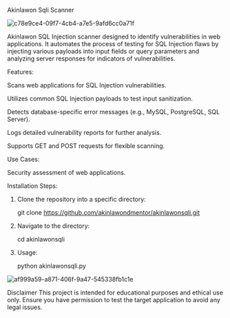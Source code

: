 Akinlawon Sqli Scanner

![c78e9ce4-09f7-4cb4-a7e5-9afd6cc0a71f](https://github.com/user-attachments/assets/84ec8e37-ccaf-41ee-aac2-79e5cca56ebf)

Akinlawon SQL Injection scanner designed to identify vulnerabilities in web applications. It automates the process of testing for SQL Injection flaws by injecting various payloads into input fields or query parameters and analyzing server responses for indicators of vulnerabilities.


Features:

Scans web applications for SQL Injection vulnerabilities.

Utilizes common SQL Injection payloads to test input sanitization.

Detects database-specific error messages (e.g., MySQL, PostgreSQL, SQL Server).

Logs detailed vulnerability reports for further analysis.

Supports GET and POST requests for flexible scanning.



Use Cases:

Security assessment of web applications.



Installation Steps:

1. Clone the repository into a specific directory:

   git clone https://github.com/akinlawondmentor/akinlawonsqli.git

2. Navigate to the directory:

   cd akinlawonsqli

3. Usage:

   python akinlawonsqli.py

![af999a59-a871-406f-9a47-545338fb1c1e](https://github.com/user-attachments/assets/40fad178-1c51-485c-a1a0-9f89402671cb)


Disclaimer
This project is intended for educational purposes and ethical use only. Ensure you have permission to test the target application to avoid any legal issues.


